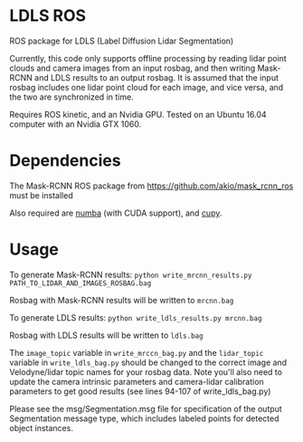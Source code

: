 # LDLS ROS
ROS package for LDLS (Label Diffusion Lidar Segmentation)

Currently, this code only supports offline processing by reading lidar point clouds and camera images from an input rosbag, and then writing Mask-RCNN and LDLS results to an output rosbag.
It is assumed that the input rosbag includes one lidar point cloud for each image, and vice versa, and the two are synchronized in time.

Requires ROS kinetic, and an Nvidia GPU. Tested on an Ubuntu 16.04 computer with an Nvidia GTX 1060.

# Dependencies

The Mask-RCNN ROS package from https://github.com/akio/mask_rcnn_ros must be installed

Also required are [numba](http://numba.pydata.org/numba-doc/latest/user/installing.html) (with CUDA support), and [cupy](https://cupy.chainer.org/).


# Usage

To generate Mask-RCNN results:
```python write_mrcnn_results.py PATH_TO_LIDAR_AND_IMAGES_ROSBAG.bag```

Rosbag with Mask-RCNN results will be written to `mrcnn.bag`

To generate LDLS results:
```python write_ldls_results.py mrcnn.bag```

Rosbag with LDLS results will be written to `ldls.bag`

The `image_topic` variable in `write_mrccn_bag.py` and the  `lidar_topic` variable in `write_ldls_bag.py` should be changed to the correct image and Velodyne/lidar topic names for your rosbag data. Note you'll also need to update the camera intrinsic parameters and camera-lidar calibration parameters to get good results (see lines 94-107 of write_ldls_bag.py)

Please see the msg/Segmentation.msg file for specification of the output Segmentation message type, which includes labeled points for detected object instances.

